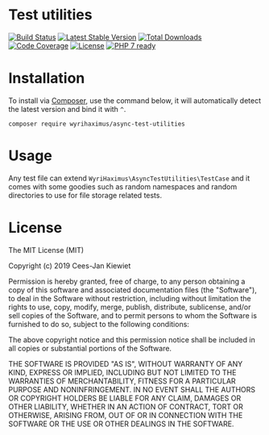 # Test utilities

[![Build Status](https://travis-ci.org/WyriHaximus/php-async-test-utilities.svg?branch=master)](https://travis-ci.org/WyriHaximus/php-async-test-utilities)
[![Latest Stable Version](https://poser.pugx.org/wyrihaximus/async-test-utilities/v/stable.png)](https://packagist.org/packages/wyrihaximus/async-test-utilities)
[![Total Downloads](https://poser.pugx.org/wyrihaximus/async-test-utilities/downloads.png)](https://packagist.org/packages/wyrihaximus/async-test-utilities/stats)
[![Code Coverage](https://scrutinizer-ci.com/g/WyriHaximus/php-async-test-utilities/badges/coverage.png?b=master)](https://scrutinizer-ci.com/g/WyriHaximus/php-async-test-utilities/?branch=master)
[![License](https://poser.pugx.org/wyrihaximus/async-test-utilities/license.png)](https://packagist.org/packages/wyrihaximus/async-test-utilities)
[![PHP 7 ready](http://php7ready.timesplinter.ch/WyriHaximus/php-async-test-utilities/badge.svg)](https://appveyor-ci.org/WyriHaximus/php-async-test-utilities)

# Installation

To install via [Composer](http://getcomposer.org/), use the command below, it will automatically detect the latest version and bind it with `^`.

```
composer require wyrihaximus/async-test-utilities 
```

# Usage

Any test file can extend `WyriHaximus\AsyncTestUtilities\TestCase` and it comes with some goodies such as random namespaces and random directories to use for file storage related tests.

# License

The MIT License (MIT)

Copyright (c) 2019 Cees-Jan Kiewiet

Permission is hereby granted, free of charge, to any person obtaining a copy
of this software and associated documentation files (the "Software"), to deal
in the Software without restriction, including without limitation the rights
to use, copy, modify, merge, publish, distribute, sublicense, and/or sell
copies of the Software, and to permit persons to whom the Software is
furnished to do so, subject to the following conditions:

The above copyright notice and this permission notice shall be included in all
copies or substantial portions of the Software.

THE SOFTWARE IS PROVIDED "AS IS", WITHOUT WARRANTY OF ANY KIND, EXPRESS OR
IMPLIED, INCLUDING BUT NOT LIMITED TO THE WARRANTIES OF MERCHANTABILITY,
FITNESS FOR A PARTICULAR PURPOSE AND NONINFRINGEMENT. IN NO EVENT SHALL THE
AUTHORS OR COPYRIGHT HOLDERS BE LIABLE FOR ANY CLAIM, DAMAGES OR OTHER
LIABILITY, WHETHER IN AN ACTION OF CONTRACT, TORT OR OTHERWISE, ARISING FROM,
OUT OF OR IN CONNECTION WITH THE SOFTWARE OR THE USE OR OTHER DEALINGS IN THE
SOFTWARE.
